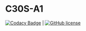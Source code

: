 # C30S-A1
[![Codacy Badge](https://api.codacy.com/project/badge/Grade/2b27365a3738479d9a75326ab87abec0)](https://www.codacy.com/app/cgenyk/C30S-A1-FIXED?utm_source=github.com&amp;utm_medium=referral&amp;utm_content=cgenyk/C30S-A1-FIXED&amp;utm_campaign=Badge_Grade) | [![GitHub license](https://img.shields.io/github/license/cgenyk/C30S-A1-FIXED.svg)](https://github.com/cgenyk/C30S-A1-FIXED) 
